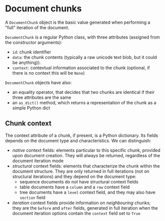 # Document chunks

A `DocumentChunk` object is the basic value generated when performing a 
"full" iteration of the document.

`DocumentChunk` is a regular Python class, with three attributes (assigned
from the constructor arguments):
 * `id`: chunk identifier
 * `data`: the chunk contents (typically a raw unicode text blob, but it could
   be anything)).
 * `context`: contextual information associated to the chunk (optional, if
   there is no context this will be `None`)

`DocumentChunk` objects have also:
 * an equality operator, that decides that two chunks are identical if their
   three attributes are the same
 * an `as_dict()` method, which returns a representation of the chunk as a
   simple Python dict


## Chunk context

The context attribute of a chunk, if present, is a Python dictionary. Its
fields depends on the document type and characteristics. We can distinguish:
 * *native* context fields: elements particular to this specific chunk,
   provided upon document creation. They will always be returned, regardless
   of the document iteration mode
 * *structural* context fields: elements that characterize the chunk within
   the document structure. They are only returned in full iterations (not
   on structural iterations) and they depend on the document type:
     - sequence documents do not have structural context fields
	 - table documents have a `column` and a `row` context field
	 - tree documents have a `level` context field, and they may also have
	   `section` field
 * *iteration* context fields provide information on _neighbouring_ chunks;
   they are the `before` and `after` fields, generated in full iteration
   when the document iteration options contain the `context` field set to 
   `True`
